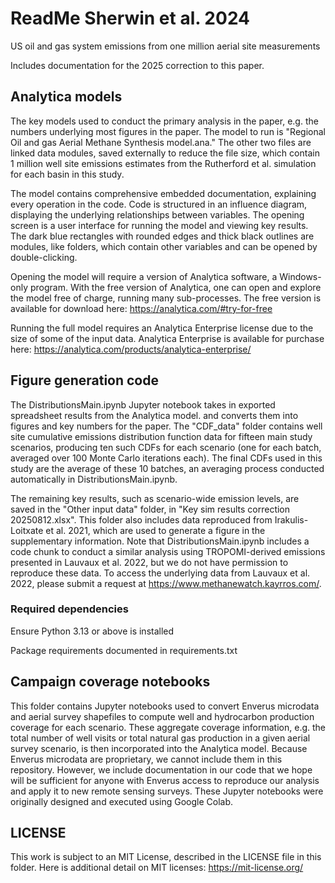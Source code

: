 # ReadMe Sherwin et al. 2024
US oil and gas system emissions from one million aerial site measurements

Includes documentation for the 2025 correction to this paper.

## Analytica models
The key models used to conduct the primary analysis in the paper, e.g. the numbers underlying most figures in the paper.
The model to run is "Regional Oil and gas Aerial Methane Synthesis model.ana."
The other two files are linked data modules, saved externally to reduce the file size, which contain 1 million well site emissions estimates from the Rutherford et al. simulation for each basin in this study.

The model contains comprehensive embedded documentation, explaining every operation in the code.
Code is structured in an influence diagram, displaying the underlying relationships between variables.
The opening screen is a user interface for running the model and viewing key results.
The dark blue rectangles with rounded edges and thick black outlines are modules, like folders, which contain other variables and can be opened by double-clicking.

Opening the model will require a version of Analytica software, a Windows-only program.
With the free version of Analytica, one can open and explore the model free of charge, running many sub-processes.
The free version is available for download here: https://analytica.com/#try-for-free

Running the full model requires an Analytica Enterprise license due to the size of some of the input data.
Analytica Enterprise is available for purchase here: https://analytica.com/products/analytica-enterprise/

## Figure generation code
The DistributionsMain.ipynb Jupyter notebook takes in exported spreadsheet results from the Analytica model. and converts them into figures and key numbers for the paper.
The "CDF_data" folder contains well site cumulative emissions distribution function data for fifteen main study scenarios, producing ten such CDFs for each scenario (one for each batch, averaged over 100 Monte Carlo iterations each).
The final CDFs used in this study are the average of these 10 batches, an averaging process conducted automatically in DistributionsMain.ipynb.

The remaining key results, such as scenario-wide emission levels, are saved in the "Other input data" folder, in "Key sim results correction 20250812.xlsx".
This folder also includes data reproduced from Irakulis-Loitxate et al. 2021, which are used to generate a figure in the supplementary information.
Note that DistributionsMain.ipynb includes a code chunk to conduct a similar analysis using TROPOMI-derived emissions presented in Lauvaux et al. 2022, but we do not have permission to reproduce these data.
To access the underlying data from Lauvaux et al. 2022, please submit a request at https://www.methanewatch.kayrros.com/.

### Required dependencies
Ensure Python 3.13 or above is installed

Package requirements documented in requirements.txt

## Campaign coverage notebooks
This folder contains Jupyter notebooks used to convert Enverus microdata and aerial survey shapefiles to compute well and hydrocarbon production coverage for each scenario.
These aggregate coverage information, e.g. the total number of well visits or total natural gas production in a given aerial survey scenario, is then incorporated into the Analytica model.
Because Enverus microdata are proprietary, we cannot include them in this repository.
However, we include documentation in our code that we hope will be sufficient for anyone with Enverus access to reproduce our analysis and apply it to new remote sensing surveys.
These Jupyter notebooks were originally designed and executed using Google Colab.

## LICENSE
This work is subject to an MIT License, described in the LICENSE file in this folder.
Here is additional detail on MIT licenses: https://mit-license.org/
